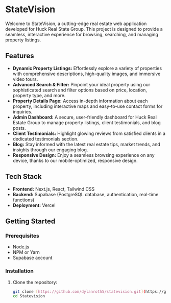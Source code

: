 # StateVision

Welcome to StateVision, a cutting-edge real estate web application developed for Huck Real State Group. This project is designed to provide a seamless, interactive experience for browsing, searching, and managing property listings.

## Features

- **Dynamic Property Listings:** Effortlessly explore a variety of properties with comprehensive descriptions, high-quality images, and immersive video tours.
- **Advanced Search & Filter:** Pinpoint your ideal property using our sophisticated search and filter options based on price, location, property type, and more.
- **Property Details Page:** Access in-depth information about each property, including interactive maps and easy-to-use contact forms for inquiries.
- **Admin Dashboard:** A secure, user-friendly dashboard for Huck Real Estate Group to manage property listings, client testimonials, and blog posts.
- **Client Testimonials:** Highlight glowing reviews from satisfied clients in a dedicated testimonials section.
- **Blog:** Stay informed with the latest real estate tips, market trends, and insights through our engaging blog.
- **Responsive Design:** Enjoy a seamless browsing experience on any device, thanks to our mobile-optimized, responsive design.

## Tech Stack

- **Frontend:** Next.js, React, Tailwind CSS
- **Backend:** Supabase (PostgreSQL database, authentication, real-time functions)
- **Deployment:** Vercel

## Getting Started

### Prerequisites

- Node.js
- NPM or Yarn
- Supabase account

### Installation

1. Clone the repository:
   ```bash
   git clone [https://github.com/dylanroth5/statevision.git](https://github.com/DylanRoth5/StateVision.git)
   cd Statevision
